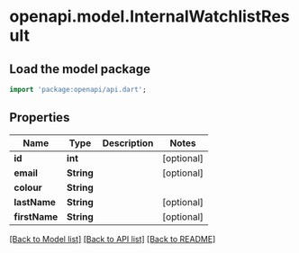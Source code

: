 # openapi.model.InternalWatchlistResult

## Load the model package
```dart
import 'package:openapi/api.dart';
```

## Properties
Name | Type | Description | Notes
------------ | ------------- | ------------- | -------------
**id** | **int** |  | [optional] 
**email** | **String** |  | [optional] 
**colour** | **String** |  | 
**lastName** | **String** |  | [optional] 
**firstName** | **String** |  | [optional] 

[[Back to Model list]](../README.md#documentation-for-models) [[Back to API list]](../README.md#documentation-for-api-endpoints) [[Back to README]](../README.md)


